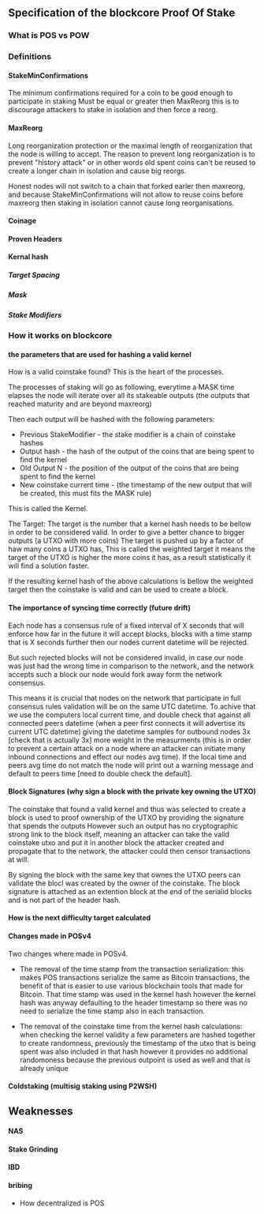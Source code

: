 ## Specification of the blockcore Proof Of Stake ##


### What is POS vs POW




### Definitions

#### StakeMinConfirmations

The minimum confirmations required for a coin to be good enough to participate in staking
Must be equal or greater then MaxReorg this is to discourage attackers to stake in isolation and then force a reorg.

#### MaxReorg

Long reorganization protection or the maximal length of reorganization that the node is willing to accept.
The reason to prevent long reorganization is to prevent "history attack" or in other words old spent coins can't be reused to create a longer chain in isolation and cause big reorgs.

Honest nodes will not switch to a chain that forked earler then maxreorg, and because StakeMinConfirmations will not allow to reuse coins before maxreorg then staking in isolation cannot cause long reorganisations.


#### Coinage

#### Proven Headers
 
#### Kernal hash

##### Target Spacing

##### Mask

##### Stake Modifiers



### How it works on blockcore

#### the parameters that are used for hashing a valid kernel

How is a valid coinstake found? This is the heart of the processes.

The processes of staking will go as following, everytime a MASK time elapses the node will iterate over all its stakeable outputs (the outputs that reached maturity and are beyond maxreorg)

Then each output will be hashed with the following parameters:

- Previous StakeModifier - the stake modifier is a chain of coinstake hashes 
- Output hash - the hash of the output of the coins that are being spent to find the kernel 
- Old Output N - the position of the output of the coins that are being spent to find the kernel 
- New coinstake current time - (the timestamp of the new output that will be created, this must fits the MASK rule)

This is called the Kernel.

The Target:
The target is the number that a kernel hash needs to be bellow in order to be considered valid.
In order to give a better chance to bigger outputs (a UTXO with more coins) The target is pushed up by a factor of haw many coins a UTXO has,
This is called the weighted target it means the target of the UTXO is higher the more coins it has, as a result statistically it will find a solution faster.

If the resulting kernel hash of the above calculations is bellow the weighted target then the coinstake is valid and can be used to create a block.

#### The importance of syncing time correctly (future drift)

Each node has a consensus rule of a fixed interval of X seconds that will enforce how far in the future it will accept blocks,
blocks with a time stamp that is X seconds further then our nodes current datetime will be rejected.

But such rejected blocks will not be considered invalid, in case our node was just had the wrong time in comparison to the network, 
and the network accepts such a block our node would fork away form the network consensus.

This means it is crucial that nodes on the network that participate in full consensus rules validation will be on the same UTC datetime.
To achive that we use the computers local current time, and double check that against all connected peers datetime 
(when a peer first connects it will advertise its current UTC datetime) giving the datetime samples for outbound nodes 3x [check that is actually 3x] more weight in the measurments 
(this is in order to prevent a certain attack on a node where an attacker can initiate many inbound connections and effect our nodes avg time).
If the local time and peers avg time do not match the node will print out a warning message and default to peers time [need to double check the default].


#### Block Signatures (why sign a block with the private key owning the UTXO)

The coinstake that found a valid kernel and thus was selected to create a block is used to proof ownership of the UTXO by providing the signature that spends the outputs
However such an output has no cryptographic strong link to the block itself, meaning an attacker can take the valid coinstake utxo and put it in another block the attacker created 
and propagate that to the network, the attacker could then censor transactions at will.

By signing the block with the same key that ownes the UTXO peers can validate the blocl was created by the owner of the coinstake.
The block signature is attached as an extention block at the end of the serialid blocks and is not part of the header hash.

#### How is the next difficulty target calculated 

#### Changes made in POSv4

Two changes where made in POSv4.

- The removal of the time stamp from the transaction serialization:
this makes POS transactions serialize the same as Bitcoin transactions, 
the benefit of that is easier to use various blockchain tools that made for Bitcoin.
That time stamp was used in the kernel hash however the kernel hash was anyway defaulting to the header timestamp 
so there was no need to serialize the time stamp also in each transaction.

- The removal of the coinstake time from the kernel hash calculations:
when checking the kernel validity a few parameters are hashed together to create randomness,
previously the timestamp of the utxo that is being spent was also included in that hash 
however it provides no additional randomoness because the previous outpoint is used as well and that is already unique

#### Coldstaking (multisig staking using P2WSH) 

## Weaknesses

#### NAS

#### Stake Grinding

#### IBD

#### bribing



- How decentralized is POS
